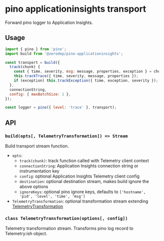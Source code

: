 # pino applicationinsights transport

Forward pino logger to Application Insights.

## Usage

```js
import { pino } from 'pino';
import build from '@zerodep/pino-applicationinsights';

const transport = build({
  track(chunk) {
    const { time, severity, msg: message, properties, exception } = chunk;
    this.trackTrace({ time, severity, message, properties });
    if (exception) this.trackException({ time, exception, severity });
  },
  connectionString,
  config: { maxBatchSize: 1 },
});

const logger = pino({ level: 'trace' }, transport);
```

## API

### `build(opts[, TelemetryTransformation]) => Stream`

Build transport stream function.

- `opts`:
  * `track(chunk)`: track function called with Telemetry client context
  * `connectionString`: Application Insights connection string or instrumentation key
  * `config`: optional Application Insights Telemetry client config
  * `destination`: optional destination stream, makes build ignore the above options
  * `ignoreKeys`: optional pino ignore keys, defaults to `['hostname', 'pid', 'level', 'time', 'msg']`
- `TelemetryTransformation`: optional transformation stream extending [TelemetryTransformation](#class-telemetrytransformationoptions-config)

### `class TelemetryTransformation(options[, config])`

Telemetry transformation stream. Transforms pino log record to Telemetry:ish object.
